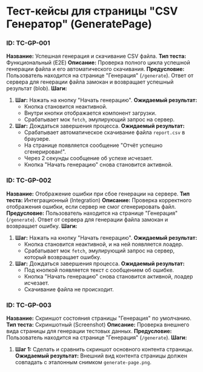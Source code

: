 # Тест-кейсы для страницы "CSV Генератор" (GeneratePage)

### ID: TC-GP-001

**Название:** Успешная генерация и скачивание CSV файла.
**Тип теста:** Функциональный (E2E)
**Описание:** Проверка полного цикла успешной генерации файла и его автоматического скачивания.
**Предусловие:** Пользователь находится на странице "Генерация" (`/generate`). Ответ от сервера для генерации файла замокан и возвращает успешный результат (blob).
**Шаги:**

1.  **Шаг:** Нажать на кнопку "Начать генерацию".
    **Ожидаемый результат:**
    - Кнопка становится неактивной.
    - Внутри кнопки отображается компонент загрузки.
    - Срабатывает мок `fetch`, эмулирующий запрос на сервер.
2.  **Шаг:** Дождаться завершения процесса.
    **Ожидаемый результат:**
    - Срабатывает автоматическое скачивание файла `report.csv` в браузере.
    - На странице появляется сообщение "Отчёт успешно сгенерирован!".
    - Через 2 секунды сообщение об успехе исчезает.
    - Кнопка "Начать генерацию" снова становится активной.

### ID: TC-GP-002

**Название:** Отображение ошибки при сбое генерации на сервере.
**Тип теста:** Интеграционный (Integration)
**Описание:** Проверка корректного отображения ошибки, если сервер не смог сгенерировать файл.
**Предусловие:** Пользователь находится на странице "Генерация" (`/generate`). Ответ от сервера для генерации файла замокан и возвращает ошибку.
**Шаги:**

1.  **Шаг:** Нажать на кнопку "Начать генерацию".
    **Ожидаемый результат:**
    - Кнопка становится неактивной, и на ней появляется лоадер.
    - Срабатывает мок `fetch`, эмулирующий запрос на сервер, который возвращает ошибку.
2.  **Шаг:** Дождаться завершения процесса.
    **Ожидаемый результат:**
    - Под кнопкой появляется текст с сообщением об ошибке.
    - Кнопка "Начать генерацию" снова становится активной, лоадер исчезает.
    - Скачивание файла не происходит.

### ID: TC-GP-003

**Название:** Скриншот состояния страницы "Генерация" по умолчанию.
**Тип теста:** Скриншотный (Screenshot)
**Описание:** Проверка внешнего вида страницы для генерации тестовых данных.
**Предусловие:** Пользователь находится на странице "Генерация" (`/generate`).
**Шаги:**
1.  **Шаг 1:** Сделать и сравнить скриншот основного контента страницы.
    **Ожидаемый результат:** Внешний вид контента страницы должен совпадать с эталонным снимком `generate-page.png`.

